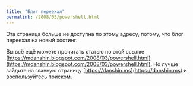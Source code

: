 ```yaml
---
title: "Блог переехал"
permalink: /2008/03/powershell.html
---
```

Эта страница больше не доступна по этому адресу, потому, что блог переехал на новый хостинг.

Вы всё ещё можете прочитать статью по этой ссылке [https://mdanshin.blogspot.com/2008/03/powershell.html](https://mdanshin.blogspot.com/2008/03/powershell.html). Но лучше зайдите на главную страницу [https://danshin.ms](https://danshin.ms) и воспользуйтесь поиском.
